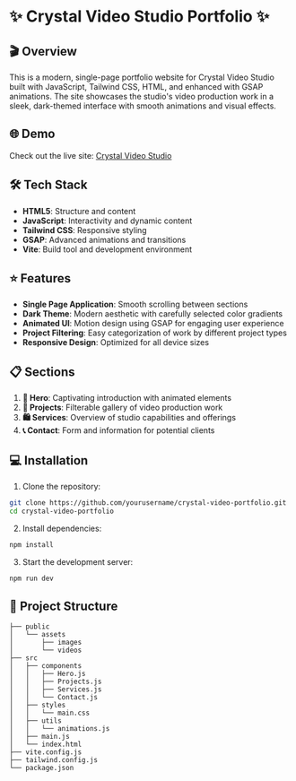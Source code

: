 # ✨ Crystal Video Studio Portfolio ✨

## 🎬 Overview
This is a modern, single-page portfolio website for Crystal Video Studio built with JavaScript, Tailwind CSS, HTML, and enhanced with GSAP animations. The site showcases the studio's video production work in a sleek, dark-themed interface with smooth animations and visual effects.

## 🌐 Demo
Check out the live site: [Crystal Video Studio](https://crystal-video.netlify.app/)

## 🛠️ Tech Stack
- **HTML5**: Structure and content
- **JavaScript**: Interactivity and dynamic content
- **Tailwind CSS**: Responsive styling
- **GSAP**: Advanced animations and transitions
- **Vite**: Build tool and development environment

## ⭐ Features
- **Single Page Application**: Smooth scrolling between sections
- **Dark Theme**: Modern aesthetic with carefully selected color gradients
- **Animated UI**: Motion design using GSAP for engaging user experience
- **Project Filtering**: Easy categorization of work by different project types
- **Responsive Design**: Optimized for all device sizes

## 📋 Sections
1. **🚀 Hero**: Captivating introduction with animated elements
2. **🎥 Projects**: Filterable gallery of video production work
3. **🛍️ Services**: Overview of studio capabilities and offerings
4. **📞 Contact**: Form and information for potential clients

## 💻 Installation
1. Clone the repository:
```bash
git clone https://github.com/yourusername/crystal-video-portfolio.git
cd crystal-video-portfolio
```
2. Install dependencies:
```bash
npm install
```
3. Start the development server:
```bash
npm run dev
```

## 📁 Project Structure
```
├── public
│   └── assets
│       ├── images
│       └── videos
├── src
│   ├── components
│   │   ├── Hero.js
│   │   ├── Projects.js
│   │   ├── Services.js
│   │   └── Contact.js
│   ├── styles
│   │   └── main.css
│   ├── utils
│   │   └── animations.js
│   ├── main.js
│   └── index.html
├── vite.config.js
├── tailwind.config.js
└── package.json
```
